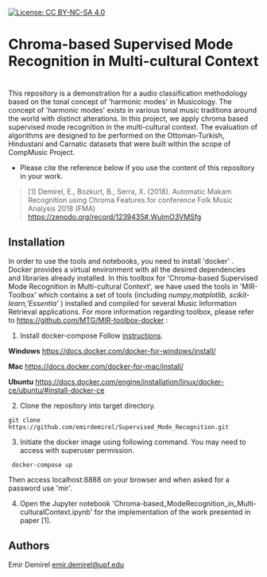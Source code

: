    [![License: CC BY-NC-SA 4.0](https://img.shields.io/badge/License-CC%20BY--NC--SA%204.0-ff69b4.svg)](http://creativecommons.org/licenses/by-nc-sa/4.0/)

# Chroma-based Supervised Mode Recognition in Multi-cultural Context

# 
    
 This repository is a demonstration for a audio classification methodology based on the tonal concept of 'harmonic modes' in Musicology. The concept of 'harmonic modes' exists in various tonal music traditions around the world with distinct alterations. In this project, we apply chroma based supervised mode recognition in the multi-cultural context. The evaluation of algorithms are designed to be performed on the Ottoman-Turkish, Hindustani and Carnatic datasets that were built within the scope of CompMusic Project.
 
  -  Please cite the reference below if you use the content of this repository in your work.
  
  >  [1] Demirel, E., Bozkurt, B., Serra, X. (2018). Automatic Makam Recognition using Chroma Features.for conference Folk Music Analysis 2018 (FMA)
 https://zenodo.org/record/1239435#.WulmO3VMSfg
    
   
  Installation
  ---------
  In order to use the tools and notebooks, you need to install 'docker' . Docker provides a virtual environment with all the desired dependencies and libraries already installed. In this toolbox for 'Chroma-based Supervised Mode Recognition in Multi-cultural Context', we have used the tools in 'MIR-Toolbox' which contains a set of tools (including *numpy,matplotlib, scikit-learn,'Essentia'* ) installed and compiled for several Music Information Retrieval applications. For more information regarding toolbox, please refer to https://github.com/MTG/MIR-toolbox-docker  :
  
   1) Install docker-compose
   Follow [instructions](https://docs.docker.com/compose/install/).

   **Windows**
    https://docs.docker.com/docker-for-windows/install/

   **Mac**
    https://docs.docker.com/docker-for-mac/install/

   **Ubuntu**
    https://docs.docker.com/engine/installation/linux/docker-ce/ubuntu/#install-docker-ce


   2) Clone the repository into target directory.
   
    git clone https://github.com/emirdemirel/Supervised_Mode_Recognition.git
    
   3) Initiate the docker image using following command. You may need to access with superuser permission.
   
     docker-compose up
     
   Then access localhost:8888 on your browser and when asked for a password use 'mir'.
     
   4) Open the Jupyter notebook  'Chroma-based_ModeRecognition_in_Multi-culturalContext.ipynb' for the implementation of the work presented in paper [1].

   
   Authors
   -------------
   Emir Demirel
   emir.demirel@upf.edu
